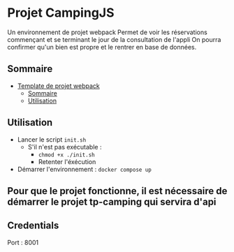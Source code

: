 # Projet CampingJS
Un environnement de projet webpack
Permet de voir les réservations commençant et se terminant le jour de la consultation de l'appli
On pourra confirmer qu'un bien est propre et le rentrer en base de données.

## Sommaire
- [Template de projet webpack](#template-de-projet-webpack)
  - [Sommaire](#sommaire)
  - [Utilisation](#utilisation)

## Utilisation
- Lancer le script `init.sh`
  - S'il n'est pas exécutable :
    - `chmod +x ./init.sh`
    - Retenter l'éxécution
- Démarrer l'environnement : `docker compose up`

## Pour que le projet fonctionne, il est nécessaire de démarrer le projet tp-camping qui servira d'api

## Credentials
Port : 8001
